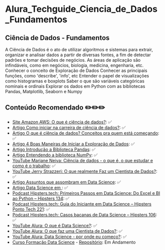 # Alura_Techguide_Ciencia_de_Dados_Fundamentos


## Ciência de Dados - Fundamentos

A Ciência de Dados é o ato de utilizar algoritmos e sistemas para extrair, organizar e analisar dados a partir de diversas fontes, a fim de detectar padrões e tomar decisões de negócios. As áreas de aplicação são infindáveis, como em negócios, biologia, medicina, engenharia, etc.
Conhecer o conceito de Exploração de Dados
Conhecer as principais funções, como 'describe', 'info', etc
Entender o papel de visualizações como histogramas e boxplots
Saber o que são variáveis categóricas nominais e ordinais
Explorar os dados em Python com as bibliotecas Pandas, Matplotlib, Seaborn e Numpy

## Conteúdo Recomendado ✏️✏️✏️

- [Site Amazon AWS: O que é ciência de dados?](https://aws.amazon.com/pt/what-is/data-science/?nc1=h_ls): ✅
- [Artigo Como iniciar na carreira de ciência de dados?](https://medium.com/@mikaeriohana/como-iniciar-na-carreira-de-ci%C3%AAncia-de-dados-9b37aa525181): ✅
- [Artigo O que é ciência de dados? Conceitos pra quem está começando](https://medium.com/pizzadedados/ci%C3%AAncia-de-dados-para-iniciantes-3c0a855d16c7): ✅
- [Artigo 4 Boas Maneiras de Iniciar a Exploração de Dados](https://medium.com/data-hackers/4-boas-maneiras-de-iniciar-a-explora%C3%A7%C3%A3o-de-dados-7801dcc61c4): ✅
- [Artigo Introdução a Biblioteca Pandas](https://medium.com/tech-grupozap/introdu%C3%A7%C3%A3o-a-biblioteca-pandas-89fa8ed4fa38): ✅
- [Artigo Entendendo a biblioteca NumPy](https://medium.com/ensina-ai/entendendo-a-biblioteca-numpy-4858fde63355): ✅
- [YouTube Mariane Neiva: Ciência de dados - o que é, o que estudar e como é o trabalho](https://www.youtube.com/watch?v=_zk5Sg-hQnE): ✅
- [YouTube Jerry Strazzeri: O que realmente Faz um Cientista de Dados?](https://www.youtube.com/watch?v=_365KpviZ9o): ✅
- [Artigo Assuntos que assombram em Data Science](https://www.alura.com.br/artigos/assuntos-que-assombram-em-data-science): ✅
- [Artigo Data Science em <T>](https://www.alura.com.br/artigos/data-science-em-t): ✅
- [Podcast Hipsters.tech: Primeiros Passos em Data Science: Do Excel e BI ao Python – Hipsters 134](https://www.hipsters.tech/primeiros-passos-em-data-science-do-excel-e-bi-ao-python-hipsters-134/): ✅
- [Podcast Hipsters.tech: Guia do Iniciante em Data Science – Hipsters Ponto Tech 221](https://www.hipsters.tech/guia-do-iniciante-em-data-science-hipsters-ponto-tech-221/): ✅
- [Podcast Hipsters.tech: Casos bacanas de Data Science – Hipsters 106](https://www.hipsters.tech/casos-bacanas-de-data-science-hipsters-106/): ✅
- [YouTube Alura: O que é Data Science?](https://www.youtube.com/watch?v=5b9Z8toVaAU): ✅
- [YouTube Alura: O que faz uma Cientista de Dados?](https://www.youtube.com/watch?v=Zwvq-rlIHAw): ✅
- [YouTube Alura: Data Science - por onde eu começo?](https://www.youtube.com/watch?v=K-eaT4V8j-w): ✅
- [Curso Formação Data Science](https://cursos.alura.com.br/formacao-data-science) - [Repositório](https://github.com/MarioFurtuoso/Alura_Formacao_Data_Science): Em Andamento